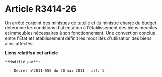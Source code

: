 # Article R3414-26

Un arrêté conjoint des ministres de tutelle et du ministre chargé du budget détermine les conditions d'affectation à
l'établissement des biens meubles et immeubles nécessaires à son fonctionnement. Une convention conclue entre l'Etat et
l'établissement définit les modalités d'utilisation des biens ainsi affectés.

**Liens relatifs à cet article**

	**Modifié par**:

	  - Décret n°2011-555 du 20 mai 2011 - art. 1
